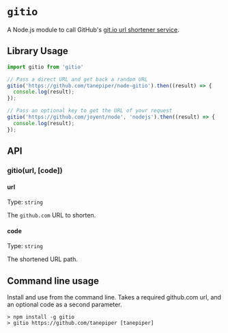 # `gitio`

A Node.js module to call GitHub's [git.io url shortener service](https://github.com/blog/985-git-io-github-url-shortener).

## Library Usage

```js
import gitio from 'gitio'

// Pass a direct URL and get back a random URL
gitio('https://github.com/tanepiper/node-gitio').then((result) => {
  console.log(result);
});

// Pass an optional key to get the URL of your request
gitio('https://github.com/joyent/node', 'nodejs').then((result) => {
  console.log(result);
});
```

## API

### gitio(url, [code])

#### url

Type: `string`

The `github.com` URL to shorten.

#### code

Type: `string`

The shortened URL path.


## Command line usage

Install and use from the command line.  Takes a required github.com url, and an optional code as
a second parameter.

```
> npm install -g gitio
> gitio https://github.com/tanepiper [tanepiper]
```
